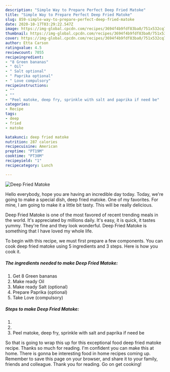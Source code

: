 ```yaml
---
description: "Simple Way to Prepare Perfect Deep Fried Matoke"
title: "Simple Way to Prepare Perfect Deep Fried Matoke"
slug: 859-simple-way-to-prepare-perfect-deep-fried-matoke
date: 2020-10-17T03:29:22.547Z
image: https://img-global.cpcdn.com/recipes/3694f4b9fdf83ba0/751x532cq70/deep-fried-matoke-recipe-main-photo.jpg
thumbnail: https://img-global.cpcdn.com/recipes/3694f4b9fdf83ba0/751x532cq70/deep-fried-matoke-recipe-main-photo.jpg
cover: https://img-global.cpcdn.com/recipes/3694f4b9fdf83ba0/751x532cq70/deep-fried-matoke-recipe-main-photo.jpg
author: Etta Carson
ratingvalue: 4.5
reviewcount: 7055
recipeingredient:
- "8 Green bananas"
- " Oil"
- " Salt optional"
- " Paprika optional"
- " Love compulsory"
recipeinstructions:
- ""
- ""
- "Peel matoke, deep fry, sprinkle with salt and paprika if need be"
categories:
- Recipe
tags:
- deep
- fried
- matoke

katakunci: deep fried matoke 
nutrition: 287 calories
recipecuisine: American
preptime: "PT19M"
cooktime: "PT30M"
recipeyield: "1"
recipecategory: Lunch

---
```



![Deep Fried Matoke](https://img-global.cpcdn.com/recipes/3694f4b9fdf83ba0/751x532cq70/deep-fried-matoke-recipe-main-photo.jpg)

Hello everybody, hope you are having an incredible day today. Today, we're going to make a special dish, deep fried matoke. One of my favorites. For mine, I am going to make it a little bit tasty. This will be really delicious.



Deep Fried Matoke is one of the most favored of recent trending meals in the world. It's appreciated by millions daily. It's easy, it is quick, it tastes yummy. They're fine and they look wonderful. Deep Fried Matoke is something that I have loved my whole life.


To begin with this recipe, we must first prepare a few components. You can cook deep fried matoke using 5 ingredients and 3 steps. Here is how you cook it.

<!--inarticleads1-->

##### The ingredients needed to make Deep Fried Matoke:

1. Get 8 Green bananas
1. Make ready  Oil
1. Make ready  Salt (optional)
1. Prepare  Paprika (optional)
1. Take  Love (compulsory)




<!--inarticleads2-->

##### Steps to make Deep Fried Matoke:

1. 
1. 
1. Peel matoke, deep fry, sprinkle with salt and paprika if need be




So that is going to wrap this up for this exceptional food deep fried matoke recipe. Thanks so much for reading. I'm confident you can make this at home. There is gonna be interesting food in home recipes coming up. Remember to save this page on your browser, and share it to your family, friends and colleague. Thank you for reading. Go on get cooking!
